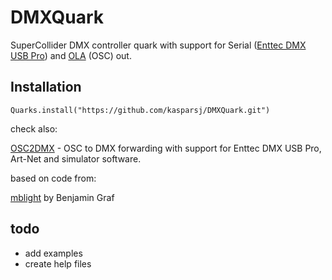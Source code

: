 # DMXQuark
SuperCollider DMX controller quark with support for Serial ([Enttec DMX USB Pro](https://www.enttec.com/product/lighting-communication-protocols/dmx512/dmx-usb-pro/)) and [OLA](https://github.com/OpenLightingProject/ola) (OSC) out.

## Installation

`Quarks.install("https://github.com/kasparsj/DMXQuark.git")`

check also:

[OSC2DMX](https://github.com/kasparsj/OSC2DMX) - OSC to DMX forwarding with support for Enttec DMX USB Pro, Art-Net and simulator software.

based on code from:

[mblight](https://github.com/bennigraf/mblght) by Benjamin Graf

## todo
- add examples
- create help files

